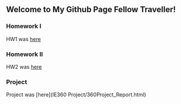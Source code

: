 ## Welcome to My Github Page Fellow Traveller!



### Homework I
HW1 was [here](IE360/IE360-HW1-Report.html)


### Homework II
HW2 was [here](IE360HW2/HW2.html)

### Project
Project was [here](IE360 Project/360Project_Report.html)


